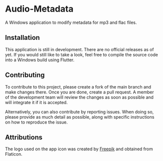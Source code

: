 # Audio-Metadata
A Windows application to modify metadata for mp3 and flac files.

## Installation
This application is still in development. There are no official releases as of yet. If you would still like to take a look, feel free to compile the source code into a Windows build using Flutter.

## Contributing
To contribute to this project, please create a fork of the main branch and make changes there. Once you are done, create a pull request. A member of the development team will review the changes as soon as possible and will integrate it if it is accepted.

Alternatively, you can also contribute by reporting issues. When doing so, please provide as much detail as possible, along with specific instructions on how to reproduce the issue.

## Attributions
The logo used on the app icon was created by [Freepik](https://www.flaticon.com/premium-icon/headphone_1890782) and obtained from Flaticon.
